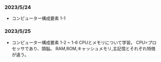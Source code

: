 ### 2023/5/24
-  コンピューター構成要素 1-1 

### 2023/5/25
-  コンピューター構成要素 1-2 ~ 1-6
CPUとメモリについて学習。
CPU=プロセッサであり、頭脳。
RAM,ROM,キャッシュメモリ,主記憶とそれぞれ特徴が違う。

